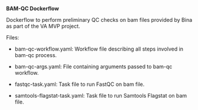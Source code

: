 **BAM-QC Dockerflow**

Dockerflow to perform preliminary QC checks on bam files provided by Bina as part of the VA MVP project.

Files:

- bam-qc-workflow.yaml: Workflow file describing all steps involved in bam-qc process.

- bam-qc-args.yaml: File containing arguments passed to bam-qc workflow.

- fastqc-task.yaml: Task file to run FastQC on bam file.

- samtools-flagstat-task.yaml: Task file to run Samtools Flagstat on bam file. 
